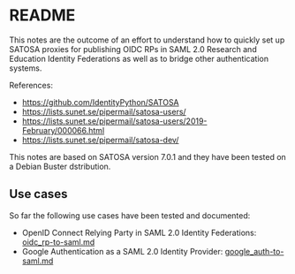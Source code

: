 # README

This notes are the outcome of an effort to understand how to quickly set up SATOSA proxies for
publishing OIDC RPs in SAML 2.0 Research and Education Identity Federations as well as to bridge other authentication systems.

References:
* https://github.com/IdentityPython/SATOSA
* https://lists.sunet.se/pipermail/satosa-users/
* https://lists.sunet.se/pipermail/satosa-users/2019-February/000066.html
* https://lists.sunet.se/pipermail/satosa-dev/

This notes are based on SATOSA version 7.0.1 and they have been tested on a Debian Buster
dstribution. 

## Use cases

So far the following use cases have been tested and documented:
- OpenID Connect Relying Party in SAML 2.0 Identity Federations:
  [oidc_rp-to-saml.md](oidc_rp-to-saml.md)
- Google Authentication as a SAML 2.0 Identity Provider:
  [google_auth-to-saml.md](google_auth-to-saml.md)

